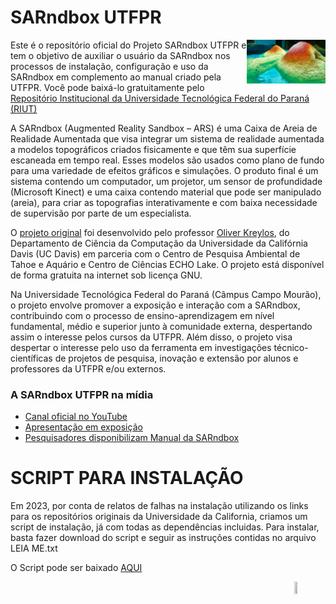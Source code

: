 # SARndbox UTFPR

<img src="https://github.com/projetosar/images/blob/master/README_perfil.png?raw=true" width="25%" height="25%" align="right">

Este é o repositório oficial do Projeto SARndbox UTFPR e tem o objetivo de auxiliar o usuário da SARndbox nos processos de instalação, configuração e uso da SARndbox em complemento ao manual criado pela UTFPR. Você pode baixá-lo gratuitamente pelo [Repositório Institucional da Universidade Tecnológica Federal do Paraná (RIUT)](http://repositorio.utfpr.edu.br/jspui/handle/1/4956)

A SARndbox (Augmented Reality Sandbox – ARS) é uma Caixa de Areia de Realidade Aumentada que visa integrar um sistema de realidade aumentada a modelos topográficos criados fisicamente e que têm sua superfície escaneada em tempo real. Esses modelos são usados como plano de fundo para uma variedade de efeitos gráficos e simulações. O produto final é um sistema contendo um computador, um projetor, um sensor de profundidade (Microsoft Kinect) e uma caixa contendo material que pode ser manipulado (areia), para criar as topografias interativamente e com baixa necessidade de supervisão por parte de um especialista.

O [projeto original](https://arsandbox.ucdavis.edu) foi desenvolvido pelo professor [Oliver Kreylos](https://github.com/Doc-Ok), do Departamento de Ciência da Computação da Universidade da Califórnia Davis (UC Davis) em parceria com o Centro de Pesquisa Ambiental de Tahoe e Aquário e Centro de Ciências ECHO Lake. O projeto está disponível de forma gratuita na internet sob licença GNU.

Na Universidade Tecnológica Federal do Paraná (Câmpus Campo Mourão), o projeto envolve promover a exposição e interação com a SARndbox, contribuindo com o processo de ensino-aprendizagem em nível fundamental, médio e superior junto à comunidade externa, despertando assim o interesse pelos cursos da UTFPR. Além disso, o projeto visa despertar o interesse pelo uso da ferramenta em investigações técnico-científicas de projetos de pesquisa, inovação e extensão por alunos e professores da UTFPR e/ou externos.


### A SARndbox UTFPR na mídia

- [Canal oficial no YouTube](https://www.youtube.com/channel/UCs3vgsEw70BhNJmyLfjgw4w)
- [Apresentação em exposição](https://youtu.be/Q2s3TVpPQAI?t=40)
- [Pesquisadores disponibilizam Manual da SARndbox](http://portal.utfpr.edu.br/noticias/campo-mourao/recursos-educacionais)


<!--<img src="https://github.com/projetosar/images/blob/master/capa_v2.0.png?raw=true" width="25%" height="25%" align="right">
-->
<!--<iframe width="560" height="315" src="https://www.youtube.com/embed/DhCewt3MclU" frameborder="0" allow="accelerometer; autoplay; encrypted-media; gyroscope; picture-in-picture" allowfullscreen></iframe>-->


# SCRIPT PARA INSTALAÇÃO
Em 2023, por conta de relatos de falhas na instalação utilizando os links para os repositórios originais da Universidade da California, criamos um script de instalação, já com todas as dependências incluidas.
Para instalar, basta fazer download do script e seguir as instruções contidas no arquivo LEIA ME.txt

O Script pode ser baixado [AQUI](https://drive.google.com/file/d/1pbByW30xOZ2GkhGMDv5aVmAs3ZAwBz4V/view?usp=drive_link)

<img src="https://mirrors.creativecommons.org/presskit/buttons/88x31/png/by-nc.png" width="10%" height="25%" align="right">
